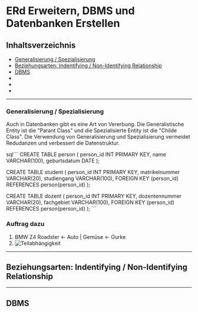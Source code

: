 # ERd Erweitern, DBMS und Datenbanken Erstellen

## Inhaltsverzeichnis

* [Generalisierung / Spezialisierung](generalisierung-/-spezialisierung)
* [Beziehungsarten: Indentifying / Non-Identifying Relationship](#beziehungsarten:-indentifying-/-non-identifying-relationship)
* [DBMS](#dbms)
* [](#)
* [](#)
* [](#)

---

### Generalisierung / Spezialisierung

Auch in Datenbanken gibt es eine Art von Vererbung. Die Generalistische Entity ist die "Parant Class" und die Spezialisierte Entity ist die "Childe Class". Die Verwendung von Generalisierung und Spezialisierung vermeidet Redudanzen und verbessert die Datenstruktur.

sql´´´
CREATE TABLE person (
    person_id INT PRIMARY KEY,
    name VARCHAR(100),
    geburtsdatum DATE
);

CREATE TABLE student (
    person_id INT PRIMARY KEY,
    matrikelnummer VARCHAR(20),
    studiengang VARCHAR(100),
    FOREIGN KEY (person_id) REFERENCES person(person_id)
);

CREATE TABLE dozent (
    person_id INT PRIMARY KEY,
    dozentennummer VARCHAR(20),
    fachgebiet VARCHAR(100),
    FOREIGN KEY (person_id) REFERENCES person(person_id)
);
´´´

### Auftrag dazu

1. BMW Z4 Roadster <- Auto   |   Gemüse <- Gurke
4. ![Teilabhängigkeit](c:\Users\lukag\Documents\GitHub\TBZ_m164_PortFolio_Luk_Gru\ki-antwort-generalisierung-und-spezifizierung.jpg) 

---

## Beziehungsarten: Indentifying / Non-Identifying Relationship



---

## DBMS


